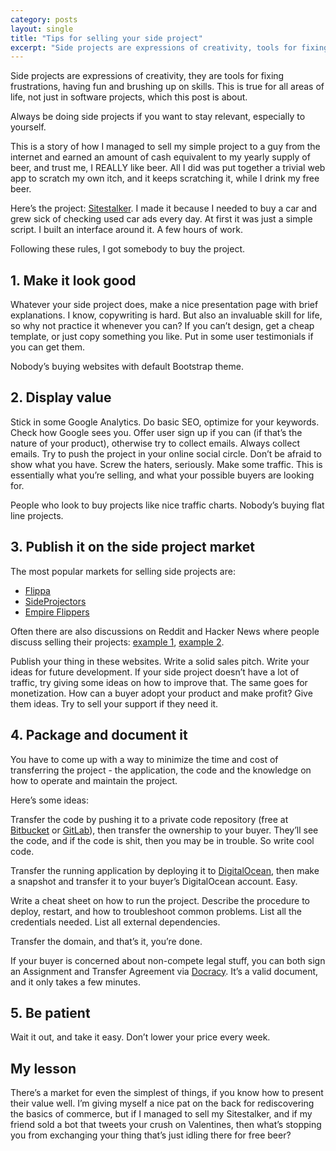 ```yaml
---
category: posts
layout: single
title: "Tips for selling your side project"
excerpt: "Side projects are expressions of creativity, tools for fixing frustrations, having fun and brushing up on skills. Always be doing side-projects if you want to stay relevant, especially to yourself."
---
```


Side projects are expressions of creativity, they are tools for fixing frustrations, having fun and brushing up on skills. This is true for all areas of life, not just in software projects, which this post is about.

Always be doing side projects if you want to stay relevant, especially to yourself.

<!-- Sometimes, side projects actually grow into something that other people could use too. You have something to show. That’s incredible! Perhaps you published it and have a few people using it. You managed to ship the damn thing, but then… It’s just sitting there. You lose interest. You think your project has potential, but you leave it standing, because you find yourself caught up in another project and can find a better use of your time.   -->

This is a story of how I managed to sell my simple project to a guy from the internet and earned an amount of cash equivalent to my yearly supply of beer, and trust me, I REALLY like beer. All I did was put together a trivial web app to scratch my own itch, and it keeps scratching it, while I drink my free beer.

Here’s the project: [Sitestalker](http://sitestalker.net). I made it because I needed to buy a car and grew sick of checking used car ads every day. At first it was just a simple script. I built an interface around it. A few hours of work.

Following these rules, I got somebody to buy the project.

## 1. Make it look good

Whatever your side project does, make a nice presentation page with brief explanations. I know, copywriting is hard. But also an invaluable skill for life, so why not practice it whenever you can? If you can’t design, get a cheap template, or just copy something you like. Put in some user testimonials if you can get them.

Nobody’s buying websites with default Bootstrap theme.

## 2. Display value

Stick in some Google Analytics. Do basic SEO, optimize for your keywords. Check how Google sees you. Offer user sign up if you can (if that’s the nature of your product), otherwise try to collect emails. Always collect emails. Try to push the project in your online social circle. Don’t be afraid to show what you have. Screw the haters, seriously. Make some traffic. This is essentially what you’re selling, and what your possible buyers are looking for.

People who look to buy projects like nice traffic charts. Nobody’s buying flat line projects.

## 3. Publish it on the side project market

The most popular markets for selling side projects are:

- [Flippa](http://flippa.com)
- [SideProjectors](https://www.sideprojectors.com)
- [Empire Flippers](https://empireflippers.com/)

Often there are also discussions on Reddit and Hacker News where people discuss selling their projects: [example 1](https://news.ycombinator.com/item?id=7656154), [example 2](https://news.ycombinator.com/item?id=7656154).

Publish your thing in these websites. Write a solid sales pitch. Write your ideas for future development. If your side project doesn’t have a lot of traffic, try giving some ideas on how to improve that. The same goes for monetization. How can a buyer adopt your product and make profit? Give them ideas. Try to sell your support if they need it.


## 4. Package and document it

You have to come up with a way to minimize the time and cost of transferring the project - the application, the code and the knowledge on how to operate and maintain the project.

Here’s some ideas:

Transfer the code by pushing it to a private code repository (free at [Bitbucket](https://bitbucket.org) or [GitLab](https://about.gitlab.com/)), then transfer the ownership to your buyer. They’ll see the code, and if the code is shit, then you may be in trouble. So write cool code.

Transfer the running application by deploying it to [DigitalOcean](https://www.digitalocean.com/), then make a snapshot and transfer it to your buyer’s DigitalOcean account. Easy.

Write a cheat sheet on how to run the project. Describe the procedure to deploy, restart, and how to troubleshoot common problems. List all the credentials needed. List all external dependencies.

Transfer the domain, and that’s it, you’re done.

If your buyer is concerned about non-compete legal stuff, you can both sign an Assignment and Transfer Agreement via [Docracy](https://www.docracy.com/). It’s a valid document, and it only takes a few minutes.

## 5. Be patient

Wait it out, and take it easy. Don’t lower your price every week.

## My lesson

There’s a market for even the simplest of things, if you know how to present their value well. I’m giving myself a nice pat on the back for rediscovering the basics of commerce, but if I managed to sell my Sitestalker, and if my friend sold a bot that tweets your crush on Valentines, then what’s stopping you from exchanging your thing that’s just idling there for free beer?
